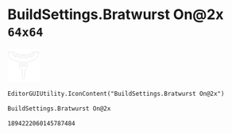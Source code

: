 # BuildSettings.Bratwurst On@2x `64x64`
<img src="/img/BuildSettings.Bratwurst%20On@2x.png" width=64 height=64>

``` CSharp
EditorGUIUtility.IconContent("BuildSettings.Bratwurst On@2x")
```
```
BuildSettings.Bratwurst On@2x
```
```
1894222060145787484
```

